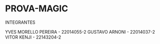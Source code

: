 # PROVA-MAGIC


INTEGRANTES

YVES MORELLO PEREIRA - 22014055-2
GUSTAVO ARNONI - 22014037-2
VITOR KENJI - 22143204-2

